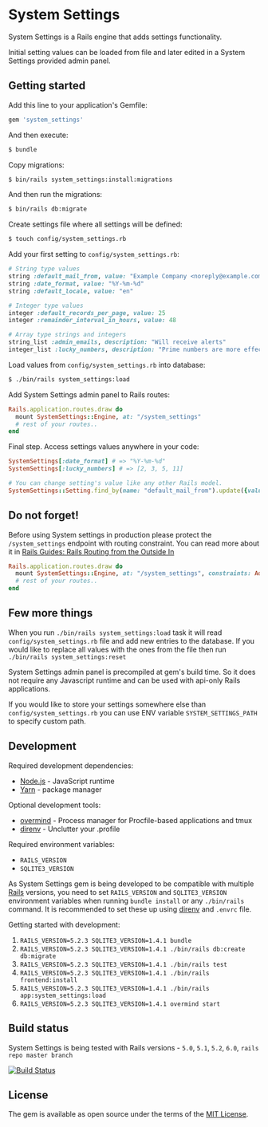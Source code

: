 # System Settings
System Settings is a Rails engine that adds settings functionality.

Initial setting values can be loaded from file and later edited in a System Settings provided admin panel.


## Getting started
Add this line to your application's Gemfile:

```ruby
gem 'system_settings'
```

And then execute:
```bash
$ bundle
```

Copy migrations:
```bash
$ bin/rails system_settings:install:migrations
```

And then run the migrations:
```bash
$ bin/rails db:migrate
```

Create settings file where all settings will be defined:
```bash
$ touch config/system_settings.rb
```

Add your first setting to `config/system_settings.rb`:
```ruby
# String type values
string :default_mail_from, value: "Example Company <noreply@example.com>", description: "This email will be used for all outgoing emails"
string :date_format, value: "%Y-%m-%d"
string :default_locale, value: "en"

# Integer type values
integer :default_records_per_page, value: 25
integer :remainder_interval_in_hours, value: 48

# Array type strings and integers
string_list :admin_emails, description: "Will receive alerts"
integer_list :lucky_numbers, description: "Prime numbers are more effective", value: [2, 3, 5, 11]
```

Load values from `config/system_settings.rb` into database:
```bash
$ ./bin/rails system_settings:load
```

Add System Settings admin panel to Rails routes:
```ruby
Rails.application.routes.draw do
  mount SystemSettings::Engine, at: "/system_settings"
  # rest of your routes..
end
```

Final step. Access settings values anywhere in your code:
```ruby
SystemSettings[:date_format] # => "%Y-%m-%d"
SystemSettings[:lucky_numbers] # => [2, 3, 5, 11]

# You can change setting's value like any other Rails model.
SystemSettings::Setting.find_by(name: "default_mail_from").update({value: "No-Reply <noreply@example.com>"})
```


## Do not forget!
Before using System settings in production please protect the `/system_settings` endpoint with routing constraint. You can read more about it in [Rails Guides: Rails Routing from the Outside In](https://guides.rubyonrails.org/routing.html#advanced-constraints)

```ruby
Rails.application.routes.draw do
  mount SystemSettings::Engine, at: "/system_settings", constraints: AdminRoutingConstraint.new
  # rest of your routes..
end
```


## Few more things

When you run `./bin/rails system_settings:load` task it will read `config/system_settings.rb` file and add new entries to the database. If you would like to replace all values with the ones from the file then run `./bin/rails system_settings:reset` 

System Settings admin panel is precompiled at gem's build time. So it does not require any Javascript runtime and can be used with api-only Rails applications.

If you would like to store your settings somewhere else than `config/system_settings.rb` you can use ENV variable `SYSTEM_SETTINGS_PATH` to specify custom path.

## Development

Required development dependencies:
* [Node.js](https://nodejs.org/) - JavaScript runtime
* [Yarn](https://yarnpkg.com/) - package manager

Optional development tools:
* [overmind](https://github.com/DarthSim/overmind) - Process manager for Procfile-based applications and tmux
* [direnv](https://direnv.net/) - Unclutter your .profile 

Required environment variables:
* `RAILS_VERSION`
* `SQLITE3_VERSION`

As System Settings gem is being developed to be compatible with multiple [Rails](https://github.com/rails/rails) versions,
you need to set `RAILS_VERSION` and `SQLITE3_VERSION` environment variables when running `bundle install` or any `./bin/rails` command.
It is recommended to set these up using [direnv](https://direnv.net/) and `.envrc` file.


Getting started with development:
1) `RAILS_VERSION=5.2.3 SQLITE3_VERSION=1.4.1 bundle`
2) `RAILS_VERSION=5.2.3 SQLITE3_VERSION=1.4.1 ./bin/rails db:create db:migrate`
3) `RAILS_VERSION=5.2.3 SQLITE3_VERSION=1.4.1 ./bin/rails test`
4) `RAILS_VERSION=5.2.3 SQLITE3_VERSION=1.4.1 ./bin/rails frontend:install`
4) `RAILS_VERSION=5.2.3 SQLITE3_VERSION=1.4.1 ./bin/rails app:system_settings:load`
4) `RAILS_VERSION=5.2.3 SQLITE3_VERSION=1.4.1 overmind start`


## Build status
System Settings is being tested with Rails versions - `5.0`, `5.1`, `5.2`, `6.0`, `rails repo master branch`

[![Build Status](https://dev.azure.com/kristsozols/System%20Settings/_apis/build/status/krists.system_settings?branchName=master)](https://dev.azure.com/kristsozols/System%20Settings/_build/latest?definitionId=1&branchName=master)


## License
The gem is available as open source under the terms of the [MIT License](https://opensource.org/licenses/MIT).
